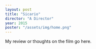 ```yaml
---
layout: post
title: "Sicario"
director: "A Director"
year: 2015
poster: "/assets/img/home.png"
---
```


My review or thoughts on the film go here.
